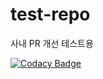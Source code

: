 # test-repo
사내 PR 개선 테스트용

[![Codacy Badge](https://app.codacy.com/project/badge/Grade/8e5f311c60c44ac68e159897e054a51e)](https://www.codacy.com/gh/ipf-jypark/test-repo/dashboard?utm_source=github.com&amp;utm_medium=referral&amp;utm_content=ipf-jypark/test-repo&amp;utm_campaign=Badge_Grade)
